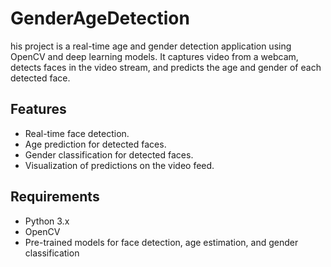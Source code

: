 # GenderAgeDetection
his project is a real-time age and gender detection application using OpenCV and deep learning models. It captures video from a webcam, detects faces in the video stream, and predicts the age and gender of each detected face.

## Features

- Real-time face detection.
- Age prediction for detected faces.
- Gender classification for detected faces.
- Visualization of predictions on the video feed.

## Requirements

- Python 3.x
- OpenCV
- Pre-trained models for face detection, age estimation, and gender classification
